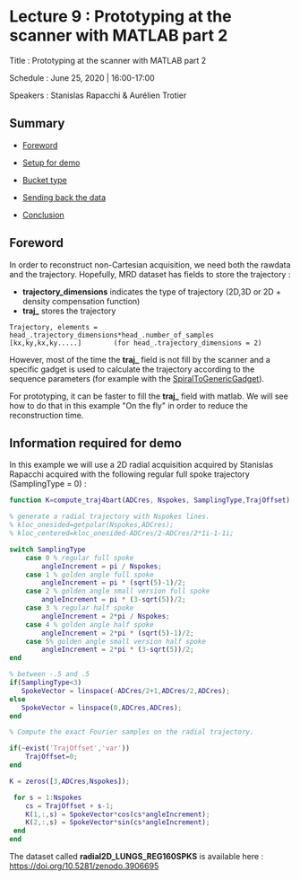 # Lecture 9 : Prototyping at the scanner with MATLAB  part 2

Title : Prototyping at the scanner with MATLAB part 2

Schedule : June 25, 2020 | 16:00-17:00 

Speakers : Stanislas Rapacchi & Aurélien Trotier

## Summary

 - [Foreword](#foreword)

 - [Setup for demo](#Setup-for-demo)

 - [Bucket type](#Bucket-type)

 - [Sending back the data](#Sending-back-the-data)

 - [Conclusion](#Conclusion)

   

## Foreword

In order to reconstruct non-Cartesian acquisition, we need both the rawdata and the trajectory. Hopefully, MRD dataset has fields to store the trajectory :

* **trajectory_dimensions** indicates the type of trajectory (2D,3D or 2D + density compensation function)
* **traj_** stores the trajectory

```
Trajectory, elements = head_.trajectory_dimensions*head_.number_of_samples 
[kx,ky,kx,ky.....]        (for head_.trajectory_dimensions = 2)
```

However, most of the time the **traj_** field is not fill by the scanner and a specific gadget is used to calculate the trajectory according to the sequence parameters (for example with the [SpiralToGenericGadget](https://github.com/gadgetron/gadgetron/blob/master/gadgets/spiral/SpiralToGenericGadget.cpp)).

For prototyping, it can be faster to fill the **traj_** field with matlab. We will see how to do that in this example "On the fly" in order to reduce the reconstruction time.

## Information required for demo

In this example we will use a 2D radial acquisition acquired by Stanislas Rapacchi acquired with the following regular full spoke trajectory (SamplingType = 0) :

```matlab
function K=compute_traj4bart(ADCres, Nspokes, SamplingType,TrajOffset)

% generate a radial trajectory with Nspokes lines.
% kloc_onesided=getpolar(Nspokes,ADCres);
% kloc_centered=kloc_onesided-ADCres/2-ADCres/2*1i-1-1i;

switch SamplingType
    case 0 % regular full spoke
        angleIncrement = pi / Nspokes;
    case 1 % golden angle full spoke
        angleIncrement = pi * (sqrt(5)-1)/2;
    case 2 % golden angle small version full spoke
        angleIncrement = pi * (3-sqrt(5))/2; 
    case 3 % regular half spoke
        angleIncrement = 2*pi / Nspokes;
    case 4 % golden angle half spoke
        angleIncrement = 2*pi * (sqrt(5)-1)/2;
    case 5% golden angle small version half spoke
        angleIncrement = 2*pi * (3-sqrt(5))/2; 
end

% between -.5 and .5
if(SamplingType<3)
   SpokeVector = linspace(-ADCres/2+1,ADCres/2,ADCres);
else
   SpokeVector = linspace(0,ADCres,ADCres);
end

% Compute the exact Fourier samples on the radial trajectory.

if(~exist('TrajOffset','var'))
    TrajOffset=0;
end

K = zeros([3,ADCres,Nspokes]);

 for s = 1:Nspokes
    cs = TrajOffset + s-1;
    K(1,:,s) = SpokeVector*cos(cs*angleIncrement);
    K(2,:,s) = SpokeVector*sin(cs*angleIncrement);
 end
end

```

 The dataset called **radial2D_LUNGS_REG160SPKS** is available here : https://doi.org/10.5281/zenodo.3906695



